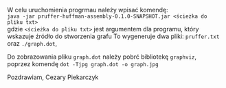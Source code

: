W celu uruchomienia progrmau należy wpisać komendę:  
`java -jar pruffer-huffman-assembly-0.1.0-SNAPSHOT.jar <ścieżka do pliku txt>`  
gdzie `<ścieżka do pliku txt>` jest argumentem dla programu, który wskazuje źródło do stworzenia grafu
To wygeneruje dwa pliki: `pruffer.txt` oraz  `./graph.dot`,

Do zobrazowania pliku `graph.dot` należy pobrć bibliotekę `graphviz`,  
poprzez komendę `dot -Tjpg graph.dot -o graph.jpg`

Pozdrawiam,
Cezary Piekarczyk
